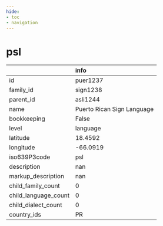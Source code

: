 ```yaml
---
hide:
- toc
- navigation
---
```

# psl
|                      | info                       |
|:---------------------|:---------------------------|
| id                   | puer1237                   |
| family_id            | sign1238                   |
| parent_id            | asli1244                   |
| name                 | Puerto Rican Sign Language |
| bookkeeping          | False                      |
| level                | language                   |
| latitude             | 18.4592                    |
| longitude            | -66.0919                   |
| iso639P3code         | psl                        |
| description          | nan                        |
| markup_description   | nan                        |
| child_family_count   | 0                          |
| child_language_count | 0                          |
| child_dialect_count  | 0                          |
| country_ids          | PR                         |